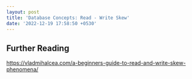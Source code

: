 ```yaml
---
layout: post
title: 'Database Concepts: Read - Write Skew'
date: '2022-12-19 17:58:50 +0530'
---
```


## Further Reading

https://vladmihalcea.com/a-beginners-guide-to-read-and-write-skew-phenomena/
